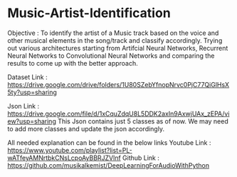 # Music-Artist-Identification

Objective : To identify the artist of a Music track based on the voice and other musical elements in the song/track and classify accordingly. Trying out various architectures starting from Artifcial Neural Networks, Recurrent Neural Networks to Convolutional Neural Networks and comparing the results to come up with the better approach.

Dataset Link : https://drive.google.com/drive/folders/1U80SZebYfnopNrvc0PjC77QiGlHsX5ty?usp=sharing

Json Link : https://drive.google.com/file/d/1xCquZdqU8L5DDK2axIn9AxwjUAx_zEPA/view?usp=sharing
This Json contains just 5 classes as of now. We may need to add more classes and update the json accordingly.

All needed explanation can be found in the below links
Youtube Link : https://www.youtube.com/playlist?list=PL-wATfeyAMNrtbkCNsLcpoAyBBRJZVlnf
Github Link : https://github.com/musikalkemist/DeepLearningForAudioWithPython

